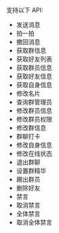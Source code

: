 支持以下 API:
- 发送消息
- 拍一拍
- 撤回消息
- 获取群信息
- 获取好友列表
- 获取群员信息
- 获取好友信息
- 获取自身信息
- 修改名片
- 查询群管理员
- 修改群员信息
- 修改群员权限
- 修改群信息
- 群聊打卡
- 修改自身信息
- 修改在线状态
- 退出群聊
- 设置群精华
- 踢出群员
- 删除好友
- 禁言
- 取消禁言
- 全体禁言
- 取消全体禁言
